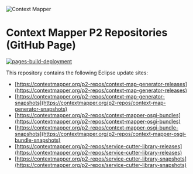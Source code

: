 ![Context Mapper](https://raw.githubusercontent.com/wiki/ContextMapper/context-mapper-dsl/logo/cm-logo-github-small.png) 
# Context Mapper P2 Repositories (GitHub Page)
[![pages-build-deployment](https://github.com/ContextMapper/p2-repos/actions/workflows/pages/pages-build-deployment/badge.svg)](https://github.com/ContextMapper/p2-repos/actions/workflows/pages/pages-build-deployment)

This repository contains the following Eclipse update sites:

 * [https://contextmapper.org/p2-repos/context-map-generator-releases](https://contextmapper.org/p2-repos/context-map-generator-releases)
 * [https://contextmapper.org/p2-repos/context-map-generator-snapshots](https://contextmapper.org/p2-repos/context-map-generator-snapshots)
 * [https://contextmapper.org/p2-repos/context-mapper-osgi-bundles](https://contextmapper.org/p2-repos/context-mapper-osgi-bundles)
 * [https://contextmapper.org/p2-repos/context-mapper-osgi-bundle-snapshots](https://contextmapper.org/p2-repos/context-mapper-osgi-bundle-snapshots)
 * [https://contextmapper.org/p2-repos/service-cutter-library-releases](https://contextmapper.org/p2-repos/service-cutter-library-releases)
 * [https://contextmapper.org/p2-repos/service-cutter-library-snapshots](https://contextmapper.org/p2-repos/service-cutter-library-snapshots)

